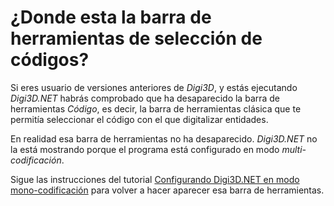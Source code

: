 # ¿Donde esta la barra de herramientas de selección de códigos?

Si eres usuario de versiones anteriores de _Digi3D_, y estás ejecutando _Digi3D.NET_ habrás comprobado que ha desaparecido la barra de herramientas _Código_, es decir, la barra de herramientas clásica que te permitía seleccionar el código con el que digitalizar entidades.

En realidad esa barra de herramientas no ha desaparecido. _Digi3D.NET_ no la está mostrando porque el programa está configurado en modo _multi-codificación_.

Sigue las instrucciones del tutorial [Configurando Digi3D.NET en modo mono-codificación](/digi3d-net/primeros-pasos/primeros-pasos-usuarios-versiones-anteriores/ConfigurandoDigi3D.NETEnModoMono-codificacion.html) para volver a hacer aparecer esa barra de herramientas.

